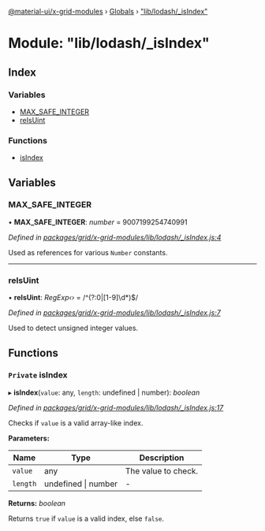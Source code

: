 [@material-ui/x-grid-modules](../README.md) › [Globals](../globals.md) › ["lib/lodash/_isIndex"](_lib_lodash__isindex_.md)

# Module: "lib/lodash/_isIndex"

## Index

### Variables

* [MAX_SAFE_INTEGER](_lib_lodash__isindex_.md#max_safe_integer)
* [reIsUint](_lib_lodash__isindex_.md#reisuint)

### Functions

* [isIndex](_lib_lodash__isindex_.md#private-isindex)

## Variables

###  MAX_SAFE_INTEGER

• **MAX_SAFE_INTEGER**: *number* = 9007199254740991

*Defined in [packages/grid/x-grid-modules/lib/lodash/_isIndex.js:4](https://github.com/mui-org/material-ui-x/blob/02342a6/packages/grid/x-grid-modules/lib/lodash/_isIndex.js#L4)*

Used as references for various `Number` constants.

___

###  reIsUint

• **reIsUint**: *RegExp‹›* = /^(?:0|[1-9]\d*)$/

*Defined in [packages/grid/x-grid-modules/lib/lodash/_isIndex.js:7](https://github.com/mui-org/material-ui-x/blob/02342a6/packages/grid/x-grid-modules/lib/lodash/_isIndex.js#L7)*

Used to detect unsigned integer values.

## Functions

### `Private` isIndex

▸ **isIndex**(`value`: any, `length`: undefined | number): *boolean*

*Defined in [packages/grid/x-grid-modules/lib/lodash/_isIndex.js:17](https://github.com/mui-org/material-ui-x/blob/02342a6/packages/grid/x-grid-modules/lib/lodash/_isIndex.js#L17)*

Checks if `value` is a valid array-like index.

**Parameters:**

Name | Type | Description |
------ | ------ | ------ |
`value` | any | The value to check. |
`length` | undefined &#124; number | - |

**Returns:** *boolean*

Returns `true` if `value` is a valid index, else `false`.
